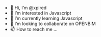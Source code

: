 - 👋 Hi, I’m @xpired
- 👀 I’m interested in Javascript 
- 🌱 I’m currently learning Javascript
- 💞️ I’m looking to collaborate on OPENBIM
- 📫 How to reach me ...

<!---
xpired/xpired is a ✨ special ✨ repository because its `README.md` (this file) appears on your GitHub profile.
You can click the Preview link to take a look at your changes.
--->
